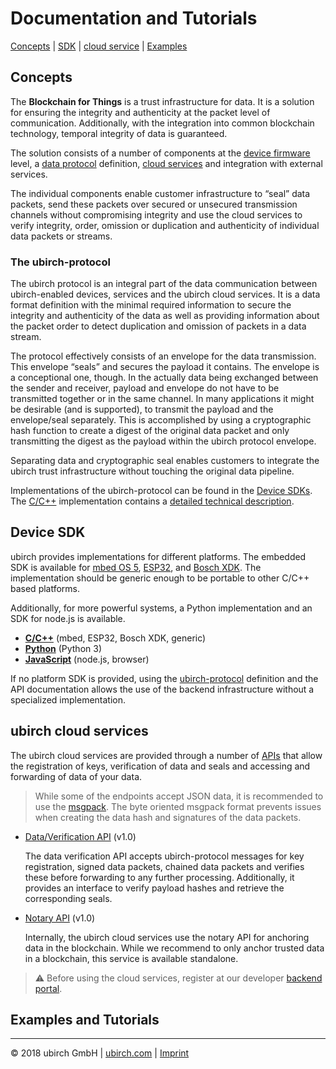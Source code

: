 # Documentation and Tutorials

[Concepts](#concepts) | [SDK](#device-sdk) | [cloud service](#ubirch-cloud-services) | [Examples](#examples-and-tutorials)

## Concepts

The **Blockchain for Things** is a trust infrastructure for data. It is a solution for ensuring the  integrity 
and authenticity at the packet level of communication. Additionally, with the integration into common blockchain 
technology, temporal integrity of data is guaranteed.

The solution consists of a number of components at the [device firmware](#device-sdk) level, a 
[data protocol](#the-ubirch-protocol) definition, [cloud services](#ubirch-cloud-services) and 
integration with external services. 

The individual components enable customer infrastructure to “seal” data packets, send these packets over secured or 
unsecured transmission channels without compromising integrity and use the cloud services to verify integrity, order, 
omission or duplication and authenticity of individual data packets or streams.

### The ubirch-protocol

The ubirch protocol is an integral part of the data communication between ubirch-enabled devices, services and the ubirch 
cloud services. It is a data format definition with the minimal required information to secure the integrity and 
authenticity of the data as well as providing information about the packet order to detect duplication and omission of 
packets in a data stream.

The protocol effectively consists of an envelope for the data transmission. This envelope “seals” and secures the payload 
it contains. The envelope is a conceptional one, though. In the actually data being exchanged between the sender 
and receiver, payload and envelope do not have to be transmitted together or in the same channel. In many applications 
it might be desirable (and is supported), to transmit the payload and the envelope/seal separately. This is accomplished 
by using a cryptographic hash function to create a digest of the original data packet and only transmitting the digest as 
the payload within the ubirch protocol envelope.
 
Separating data and cryptographic seal enables customers to integrate the ubirch trust infrastructure without touching 
the original data pipeline.

Implementations of the ubirch-protocol can be found in the [Device SDKs](#device-sdk). 
The [C/C++](https://github.com/ubirch/ubirch-protocol) implementation contains a [detailed technical description](https://github.com/ubirch/ubirch-protocol/blob/master/README.md#basic-message-format).

## Device SDK

ubirch provides implementations for different platforms. The embedded SDK is available for [mbed OS 5](https://mbed.com),
[ESP32](https://www.espressif.com/en/products/hardware/esp32/overview), and [Bosch XDK](https://xdk.bosch-connectivity.com/home). The implementation should be generic enough to be portable to other C/C++ based platforms.

Additionally, for more powerful systems, a Python implementation and an SDK for node.js is available.

- **[C/C++](https://github.com/ubirch/ubirch-protocol)** (mbed, ESP32, Bosch XDK, generic)
- **[Python](https://github.com/ubirch/ubirch-protocol-python)** (Python 3)
- **[JavaScript](https://github.com/ubirch/ubirch-protocol-js)** (node.js, browser)

If no platform SDK is provided, using the [ubirch-protocol](https://github.com/ubirch/ubirch-protocol/blob/master/README.md#basic-message-format) definition and the API documentation allows the use of the backend
infrastructure without a specialized implementation. 

## ubirch cloud services

The ubirch cloud services are provided through a number of [APIs](http://developer.ubirch.com/docs/api/) that allow the 
registration of keys, verification of data and seals and accessing and forwarding of data of your data.

> While some of the endpoints accept JSON data, it is recommended to use the [msgpack](https://msgpack.org/index.html).
> The byte oriented msgpack format prevents issues when creating the data hash and signatures of the data packets.

- [Data/Verification API](http://developer.ubirch.com/docs/api/swagger-ui.html?url=https://raw.githubusercontent.com/ubirch/ubirchApiDocs/master/swaggerDocs//ubirch/avatar_service/1.0/ubirch_avatar_service_api.json) (v1.0)
  
  The data verification API accepts ubirch-protocol messages for key registration, signed data packets, chained data 
  packets and verifies these before forwarding to any further processing. Additionally, it provides an interface
  to verify payload hashes and retrieve the corresponding seals.
    
- [Notary API](http://developer.ubirch.com/docs/api/swagger-ui.html?url=https://raw.githubusercontent.com/ubirch/ubirchApiDocs/master/swaggerDocs//ubirch/notary_service/1.0/ubirch_notary_service_api.yaml) (v1.0)

  Internally, the ubirch cloud services use the notary API for anchoring data in the blockchain. While we recommend to 
  only anchor trusted data in a blockchain, this service is available standalone. 

> ⚠ Before using the cloud services, register at our developer [backend portal](https://ubirch.dev.ubirch.com).
 
## Examples and Tutorials



----------------------

&copy; 2018 ubirch GmbH | [ubirch.com](https://ubirch.com) | [Imprint](http://ubirch.de/impressum/)

